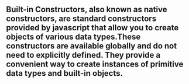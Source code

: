 ## Built-in Constructors, also known as native constructors, are standard constructors provided by javascript that allow you to create objects of various data types.These constructors are available globally and do not need to explicitly defined. They provide a convenient way to create instances of primitive data types and built-in objects.